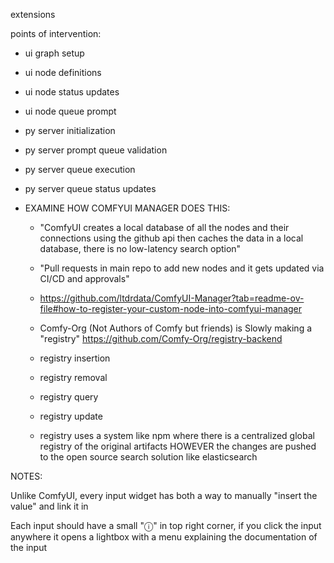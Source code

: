 extensions

points of intervention:
  - ui graph setup
  - ui node definitions
  - ui node status updates
  - ui node queue prompt
  - py server initialization
  - py server prompt queue validation
  - py server queue execution
  - py server queue status updates

  - EXAMINE HOW COMFYUI MANAGER DOES THIS:
    - "ComfyUI creates a local database of all the nodes and their connections using the github api then caches the data in a local database, there is no low-latency search option"
    - "Pull requests in main repo to add new nodes and it gets updated via CI/CD and approvals"
    - https://github.com/ltdrdata/ComfyUI-Manager?tab=readme-ov-file#how-to-register-your-custom-node-into-comfyui-manager
    - Comfy-Org (Not Authors of Comfy but friends) is Slowly making a "registry" https://github.com/Comfy-Org/registry-backend
    - registry insertion
    - registry removal
    - registry query
    - registry update

    - registry uses a system like npm where there is a centralized global registry of the original artifacts HOWEVER the changes are pushed to the open source search solution like elasticsearch


NOTES:

Unlike ComfyUI, every input widget has both a way to manually "insert the value" and link it in

Each input should have a small "ⓘ" in top right corner, if you click the input anywhere it opens a lightbox with a menu explaining the documentation of the input

